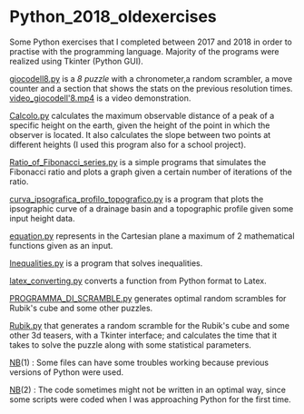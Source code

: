 # Python_2018_oldexercises

Some Python exercises that I completed between 2017 and 2018 in order to practise with the programming language.
Majority of the programs were realized using Tkinter (Python GUI).

[giocodell8.py](https://github.com/Iron486/Python_2018_oldexercises/blob/main/gioco_dell8.py) is a *8 puzzle* with a chronometer,a random scrambler, a move counter and 
a section that shows the stats on the previous resolution times. [video_giocodell'8.mp4](https://github.com/Iron486/Python_2018_oldexercises/blob/main/video_giocodell'8.mp4) is a video demonstration.

[Calcolo.py](https://github.com/Iron486/Python_2018_oldexercises/blob/main/calcolo.py) calculates the maximum observable distance of a peak of a specific height on the earth, given the height of the point in which the observer is located. It also calculates the slope between two points at different heights (I used this program also for a school project).

[Ratio_of_Fibonacci_series.py](https://github.com/Iron486/Python_2018_oldexercises/blob/main/Ratio_of_Fibonacci_series.py) is a simple programs that simulates the Fibonacci ratio and plots a graph given a certain number of iterations of the ratio.

[curva_ipsografica_profilo_topografico.py](https://github.com/Iron486/Python_2018_oldexercises/blob/main/curva_ipsografica_profilo_topografico.py) is a program that plots the ipsographic curve of a drainage basin and a topographic profile given some input height data.

[equation.py](https://github.com/Iron486/Python_2018_oldexercises/blob/main/equation.py) represents in the Cartesian plane a maximum of 2 mathematical functions given as an input.

[Inequalities.py](https://github.com/Iron486/Python_2018_oldexercises/blob/main/Inequalities.py) is a program that solves inequalities.

[latex_converting.py](https://github.com/Iron486/Python_2018_oldexercises/blob/main/latex_converting.py) converts a function from Python format to Latex.

[PROGRAMMA_DI_SCRAMBLE.py](https://github.com/Iron486/Python_2018_oldexercises/blob/main/PROGRAMMA_DI_SCRAMBLE.py) generates optimal random scrambles for Rubik's cube and some other puzzles.

[Rubik.py](https://github.com/Iron486/Python_2018_oldexercises/blob/main/Rubik.py) that generates a random scramble for the Rubik's cube and some other 3d teasers, with a Tkinter interface; and calculates the time that it takes to solve the puzzle along with some statistical parameters.

<ins>NB</ins>(1) : Some files can have some troubles working because previous versions of Python were used.

<ins>NB</ins>(2) : The code sometimes might not be written in an optimal way, since some scripts were coded when I was approaching Python for the first time.





